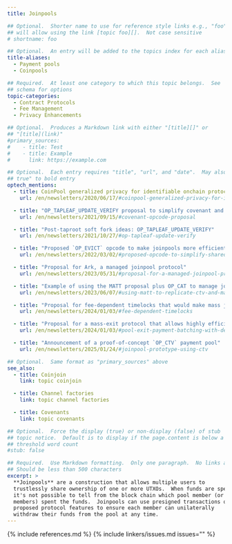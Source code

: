 ```yaml
---
title: Joinpools

## Optional.  Shorter name to use for reference style links e.g., "foo"
## will allow using the link [topic foo][].  Not case sensitive
# shortname: foo

## Optional.  An entry will be added to the topics index for each alias
title-aliases:
  - Payment pools
  - Coinpools

## Required.  At least one category to which this topic belongs.  See
## schema for options
topic-categories:
  - Contract Protocols
  - Fee Management
  - Privacy Enhancements

## Optional.  Produces a Markdown link with either "[title][]" or
## "[title](link)"
#primary_sources:
#    - title: Test
#    - title: Example
#      link: https://example.com

## Optional.  Each entry requires "title", "url", and "date".  May also use "feature:
## true" to bold entry
optech_mentions:
  - title: CoinPool generalized privacy for identifiable onchain protocols
    url: /en/newsletters/2020/06/17/#coinpool-generalized-privacy-for-identifiable-onchain-protocols

  - title: "OP_TAPLEAF_UPDATE_VERIFY proposal to simplify covenant and joinpool implementation"
    url: /en/newsletters/2021/09/15/#covenant-opcode-proposal

  - title: "Post-taproot soft fork ideas: OP_TAPLEAF_UPDATE_VERIFY"
    url: /en/newsletters/2021/10/27/#op-tapleaf-update-verify

  - title: "Proposed `OP_EVICT` opcode to make joinpools more efficient"
    url: /en/newsletters/2022/03/02/#proposed-opcode-to-simplify-shared-utxo-ownership

  - title: "Proposal for Ark, a managed joinpool protocol"
    url: /en/newsletters/2023/05/31/#proposal-for-a-managed-joinpool-protocol

  - title: "Example of using the MATT proposal plus OP_CAT to manage joinpools"
    url: /en/newsletters/2023/06/07/#using-matt-to-replicate-ctv-and-manage-joinpools

  - title: "Proposal for fee-dependent timelocks that would make mass joinpool closures more safe"
    url: /en/newsletters/2024/01/03/#fee-dependent-timelocks

  - title: "Proposal for a mass-exit protocol that allows highly efficient payment batching"
    url: /en/newsletters/2024/01/03/#pool-exit-payment-batching-with-delegation-using-fraud-proofs

  - title: "Announcement of a proof-of-concept `OP_CTV` payment pool"
    url: /en/newsletters/2025/01/24/#joinpool-prototype-using-ctv

## Optional.  Same format as "primary_sources" above
see_also:
  - title: Coinjoin
    link: topic coinjoin

  - title: Channel factories
    link: topic channel factories

  - title: Covenants
    link: topic covenants

## Optional.  Force the display (true) or non-display (false) of stub
## topic notice.  Default is to display if the page.content is below a
## threshold word count
#stub: false

## Required.  Use Markdown formatting.  Only one paragraph.  No links allowed.
## Should be less than 500 characters
excerpt: >
  **Joinpools** are a construction that allows multiple users to
  trustlessly share ownership of one or more UTXOs.  When funds are spent,
  it's not possible to tell from the block chain which pool member (or
  members) spent the funds.  Joinpools can use presigned transactions or
  proposed protocol features to ensure each member can unilaterally
  withdraw their funds from the pool at any time.
---
```


{% include references.md %}
{% include linkers/issues.md issues="" %}
